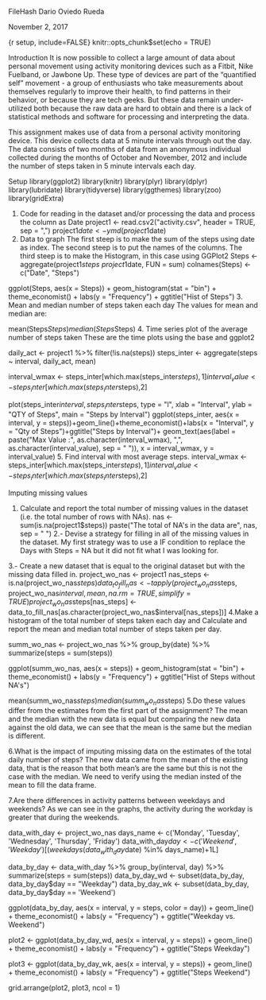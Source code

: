 FileHash
Dario Oviedo Rueda

November 2, 2017

{r setup, include=FALSE} knitr::opts_chunk$set(echo = TRUE)

Introduction
It is now possible to collect a large amount of data about personal movement using activity monitoring devices such as a Fitbit, Nike Fuelband, or Jawbone Up. These type of devices are part of the “quantified self” movement - a group of enthusiasts who take measurements about themselves regularly to improve their health, to find patterns in their behavior, or because they are tech geeks. But these data remain under-utilized both because the raw data are hard to obtain and there is a lack of statistical methods and software for processing and interpreting the data.

This assignment makes use of data from a personal activity monitoring device. This device collects data at 5 minute intervals through out the day. The data consists of two months of data from an anonymous individual collected during the months of October and November, 2012 and include the number of steps taken in 5 minute intervals each day.

Setup
library(ggplot2)
library(knitr)
library(plyr)
library(dplyr)
library(lubridate)
library(tidyverse)
library(ggthemes)
library(zoo)
library(gridExtra)

1. Code for reading in the dataset and/or processing the data and process the column as Date
project1 <- read.csv2("activity.csv", header = TRUE, sep = ",")
project1$date <- ymd(project1$date)
2. Data to graph
The first steep is to make the sum of the steps using date as index.
The second steep is to put the names of the columns.
The third steep is to make the Histogram, in this case using GGPlot2
Steps <- aggregate(project1$steps ~ project1$date, FUN = sum)
colnames(Steps) <- c("Date", "Steps")

ggplot(Steps, aes(x = Steps)) + 
  geom_histogram(stat = "bin") + 
  theme_economist() + 
  labs(y = "Frequency") + 
  ggtitle("Hist of Steps")
3. Mean and median number of steps taken each day
The values for mean and median are:

mean(Steps$Steps)
median(Steps$Steps)
4. Time series plot of the average number of steps taken
These are the time plots using the base and ggplot2

daily_act <- project1 %>% filter(!is.na(steps))
steps_inter <- aggregate(steps ~ interval, daily_act, mean)

interval_wmax <- steps_inter[which.max(steps_inter$steps),1]
interval_value <- steps_inter[which.max(steps_inter$steps),2]

plot(steps_inter$interval, steps_inter$steps, type = "l", xlab = "Interval", ylab = "QTY of Steps", main = "Steps by Interval")
ggplot(steps_inter, aes(x = interval, y = steps))+geom_line()+theme_economist()+labs(x = "Interval", y = "Qty of Steps")+ggtitle("Steps by Interval")+
    geom_text(aes(label = paste("Max Value :", as.character(interval_wmax), ",", as.character(interval_value), sep = " ")), x = interval_wmax, y = interval_value)
5. Find interval with most average steps.
interval_wmax <- steps_inter[which.max(steps_inter$steps),1]
interval_value <- steps_inter[which.max(steps_inter$steps),2]

Imputing missing values
1. Calculate and report the total number of missing values in the dataset (i.e. the total number of rows with NAs).
nas <- sum(is.na(project1$steps))
paste("The total of NA's in the data are", nas, sep = " ")
2.- Devise a strategy for filling in all of the missing values in the dataset.
My first strategy was to use a IF condition to replace the Days with Steps = NA but it did not fit what I was looking for.

3.- Create a new dataset that is equal to the original dataset but with the missing data filled in.
project_wo_nas <- project1
nas_steps <- is.na(project_wo_nas$steps)
data_to_fill_nas <- tapply(project_wo_nas$steps, project_wo_nas$interval, mean, na.rm=TRUE, simplify=TRUE)
project_wo_nas$steps[nas_steps] <- data_to_fill_nas[as.character(project_wo_nas$interval[nas_steps])]
4.Make a histogram of the total number of steps taken each day and Calculate and report the mean and median total number of steps taken per day.

summ_wo_nas <- project_wo_nas %>% group_by(date) %>% summarize(steps = sum(steps))

ggplot(summ_wo_nas, aes(x = steps)) + 
  geom_histogram(stat = "bin") + 
  theme_economist() + 
  labs(y = "Frequency") + 
  ggtitle("Hist of Steps without NA's")

mean(summ_wo_nas$steps)
median(summ_wo_nas$steps)
5.Do these values differ from the estimates from the first part of the assignment?
The mean and the median with the new data is equal but comparing the new data against the old data, we can see that the mean is the same but the median is different.

6.What is the impact of imputing missing data on the estimates of the total daily number of steps?
The new data came from the mean of the existing data, that is the reason that both mean’s are the same but this is not the case with the median. We need to verify using the median insted of the mean to fill the data frame.

7.Are there differences in activity patterns between weekdays and weekends?
As we can see in the graphs, the activity during the workday is greater that during the weekends.


data_with_day <- project_wo_nas
days_name <- c('Monday', 'Tuesday', 'Wednesday', 'Thursday', 'Friday')
data_with_day$day <- c('Weekend', 'Weekday')[(weekdays(data_with_day$date) %in% days_name)+1L]

data_by_day <- data_with_day %>% group_by(interval, day) %>% summarize(steps = sum(steps))
data_by_day_wd <- subset(data_by_day, data_by_day$day == "Weekday")
data_by_day_wk <- subset(data_by_day, data_by_day$day == 'Weekend')

ggplot(data_by_day, aes(x = interval, y = steps, color = day)) + 
  geom_line() + 
  theme_economist() + 
  labs(y = "Frequency") + 
  ggtitle("Weekday vs. Weekend")

plot2 <- ggplot(data_by_day_wd, aes(x = interval, y = steps)) + 
  geom_line() + 
  theme_economist() + 
  labs(y = "Frequency") + 
  ggtitle("Steps Weekday")

plot3 <- ggplot(data_by_day_wk, aes(x = interval, y = steps)) + 
  geom_line() + 
  theme_economist() + 
  labs(y = "Frequency") + 
  ggtitle("Steps Weekend")

grid.arrange(plot2, plot3, ncol = 1)
